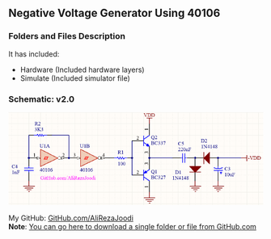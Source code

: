 ## Negative Voltage Generator Using 40106

### Folders and Files Description
It has included:
- Hardware (Included hardware layers)
- Simulate (Included simulator file)

### Schematic: v2.0
![](Hardware/v2.0.png)


My GitHub: [GitHub.com/AliRezaJoodi](https://github.com/AliRezaJoodi)  
**Note**: [You can go here to download a single folder or file from GitHub.com](https://minhaskamal.github.io/DownGit/#/home)
